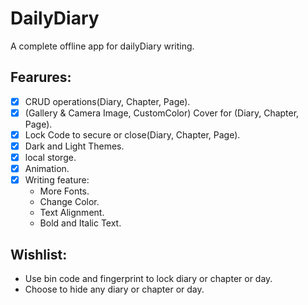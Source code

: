 # DailyDiary
 A complete offline app for dailyDiary writing.
## Fearures:
- [x] CRUD operations(Diary, Chapter, Page).  
- [x] (Gallery & Camera Image, CustomColor) Cover for (Diary, Chapter, Page).  
- [x] Lock Code to secure or close(Diary, Chapter, Page).  
- [x] Dark and Light Themes.  
- [x] local storge.  
- [x] Animation.  
- [x] Writing feature:
    * More Fonts.
    * Change Color.
    * Text Alignment.
    * Bold and Italic Text.
## Wishlist:
- Use bin code and fingerprint to lock diary or chapter or day.
- Choose to hide any diary or chapter or day. 
